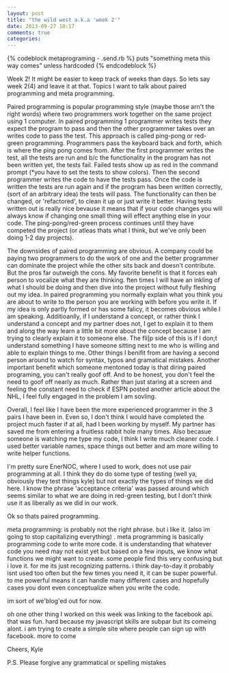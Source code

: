 ```yaml
---
layout: post
title: "the wild west a.k.a 'week 2'"
date: 2013-09-27 10:17
comments: true
categories:
---
```


{% codeblock metaprograming - .send.rb %}
puts "something meta this way comes" unless hardcoded
{% endcodeblock %}

Week 2!
It might be easier to keep track of weeks than days. So lets say week 2(4) and leave it at that. Topics I want to talk about paired programming and meta programming.

Paired programming is popular programming style (maybe those arn't the right words) where two programmers work together on the same project using 1 computer. In paired programming 1 programmer writes tests they expect the program to pass and then the other programmer takes over an writes code to pass the test. This approach is called ping-pong or red-green programming. Programmers pass the keyboard back and forth, which is where the ping pong comes from. After the first programmer writes the test, all the tests are run and b/c the functionality in the program has not been written yet, the tests fail. Failed tests show up as red in the command prompt (*you have to set the tests to show colors). Then the second programmer writes the code to have the tests pass. Once the code is written the tests are run again and if the program has been written correctly, (sort of an arbitrary idea) the tests will pass. The functionality can then be changed, or 'refactored', to clean it up or just write it better. Having tests written out is really nice bevause it means that if your code changes you will always know if changing one small thing will effect anything else in your code. The ping-pong/red-green process continues until they have competed the project (or atleas thats what I think, but we've only been doing 1-2 day projects).

The downsides of paired programming are obvious. A company could be paying two programmers to do the work of one and the better programmer can dominate the project while the other sits back and doesn't contribute. But the pros far outweigh the cons. My favorite benefit is that it forces eah person to vocalize what they are thinking. ften times I will have an inkling of what I should be doing and then dive into the project without fully fleshing out my idea. In paired programming you normally explain what you think you are about to write to the person you are working with before you write it. If my idea is only partly formed or has some falicy, it becomes obvious while I am speaking. Additioanlly, if I understand a concept, or rather think I understand a concept and my partner does not, I get to explain it to them and along the way learn a little bit more about the concept because I am trying to clearly explain it to someone else. The fli[p side of this is if I don;t understand something I have someone sitting next to me who is willing and able to explain things to me. Other things I benifit from are having a second person around to watch for syntax, typos and gramatical mistakes. Another important benefit which someone mentoned today is that diring paired programing, you can't really goof off. And to be honest, you don't feel the need to goof off nearly as much. Rather than just staring at a screen and feeling the constant need to check if ESPN posted another article about the NHL, I feel fully engaged in the problem I am sovling.

Overall, I feel like I have been the more experienced programmer in the 3 pairs I have been in. Even so, I don't think I would have completed the project much faster if at all, had I been working by myself. My partner has saved me from entering a fruitless rabbit hole many times. Also becasue someone is watching me type my code, I think I write much cleaner code. I used better variable names, space things out better and am more willing to write helper functions.

I'm pretty sure EnerNOC, where I used to work, does not use pair programming at all. I think they do do some type of testing (well ya, obviously they test things kyle) but not exactly the types of things we did here. I know the phrase 'acceptance criteria' was passed around which seems similar to what we are doing in red-green testing, but I don't think use it as liberally as we did in our work.

Ok so thats paired programming.

meta programming:
is probably not the right phrase. but i like it. (also im going to stop capitalizing everything) . meta programming is basically programming code to write more code. it is understanding that whatever code you need may not exist yet but based on a few inputs, we know what functions we might want to create. some people find this very confusing but i love it. for me its just recognizing patterns. i think day-to-day it probably isnt used too often but the few times you need it, it can be super powerful. to me powerful means it can handle many different cases and hopefully cases you dont even conceptualize when you write the code.

im sort of we'blog'ed out for now.

oh one other thing I worked on this week was linking to the facebook api. that was fun. hard because my javascript skills are subpar but its comeing alont. i am trying to create a simple site where people can sign up with facebook. more to come

Cheers,
Kyle

P.S. Please forgive any grammatical or spelling mistakes
